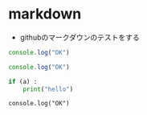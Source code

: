 # markdown

- githubのマークダウンのテストをする

```js
console.log("OK")
```

```ts
console.log("OK")
```

```py
if (a) :
    print("hello")
```

```js:test
console.log("OK")
```
